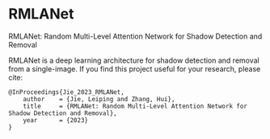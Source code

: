# RMLANet

RMLANet: Random Multi-Level Attention Network for Shadow Detection and Removal

RMLANet is a deep learning architecture for shadow detection and removal from a single-image. If you find this project useful for your research, please cite:
```
@InProceedings{Jie_2023_RMLANet,
    author    = {Jie, Leiping and Zhang, Hui},
    title     = {RMLANet: Random Multi-Level Attention Network for Shadow Detection and Removal},
    year      = {2023}
}
```
